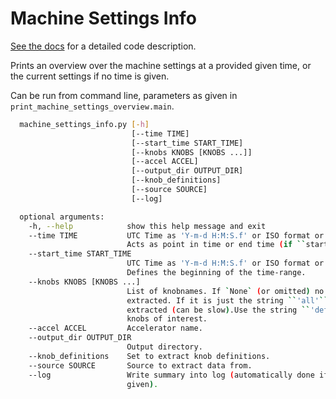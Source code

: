 # Machine Settings Info

[See the docs][documentation] for a detailed code description.

Prints an overview over the machine settings at a provided given time, or the current settings if
no time is given.

Can be run from command line, parameters as given in `print_machine_settings_overview.main`.

```bash
  machine_settings_info.py [-h]
                           [--time TIME]
                           [--start_time START_TIME]
                           [--knobs KNOBS [KNOBS ...]]
                           [--accel ACCEL]
                           [--output_dir OUTPUT_DIR]
                           [--knob_definitions]
                           [--source SOURCE]
                           [--log]

  optional arguments:
    -h, --help            show this help message and exit
    --time TIME           UTC Time as 'Y-m-d H:M:S.f' or ISO format or AccDatetime object.
                          Acts as point in time or end time (if ``start_time`` is given).
    --start_time START_TIME
                          UTC Time as 'Y-m-d H:M:S.f' or ISO format or AccDatetime object.
                          Defines the beginning of the time-range.
    --knobs KNOBS [KNOBS ...]
                          List of knobnames. If `None` (or omitted) no knobs will be
                          extracted. If it is just the string ``'all'``, all knobs will be
                          extracted (can be slow).Use the string ``'default'`` the main
                          knobs of interest.
    --accel ACCEL         Accelerator name.
    --output_dir OUTPUT_DIR
                          Output directory.
    --knob_definitions    Set to extract knob definitions.
    --source SOURCE       Source to extract data from.
    --log                 Write summary into log (automatically done if no output path is
                          given).
```

[documentation]: https://pylhc.github.io/PyLHC/entrypoints/machine_settings_info.html 